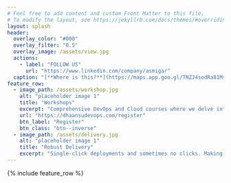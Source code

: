```yaml
---
# Feel free to add content and custom Front Matter to this file.
# To modify the layout, see https://jekyllrb.com/docs/themes/#overriding-theme-defaults
layout: splash
header:
  overlay_color: "#000"
  overlay_filter: "0.5"
  overlay_image: /assets/view.jpg
  actions:
    - label: "FOLLOW US"
      url: "https://www.linkedin.com/company/asmigar"
  caption: "[**Where is this?**](https://maps.app.goo.gl/TNZJ4sodRa81MsL99)"
feature_row:
  - image_path: /assets/workshop.jpg
    alt: "placeholder image 1"
    title: "Workshops"
    excerpt: "Comprehensive DevOps and Cloud courses where we delve into the depths of essential tools and concepts, ensuring a thorough understanding for our attendees."
    url: "https://dhaansudevops.com/register"
    btn_label: "Register"
    btn_class: "btn--inverse"
  - image_path: /assets/delivery.jpg
    alt: "placeholder image 1"
    title: "Robust Delivery"
    excerpt: "Single-click deployments and sometimes no clicks. Making sure no code goes to production without thorough testing and sign off from the watchdogs."
---
```


{% include feature_row %}
